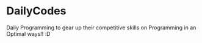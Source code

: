 # DailyCodes
Daily Programming to gear up their competitive skills on  Programming in an Optimal ways!! :D

